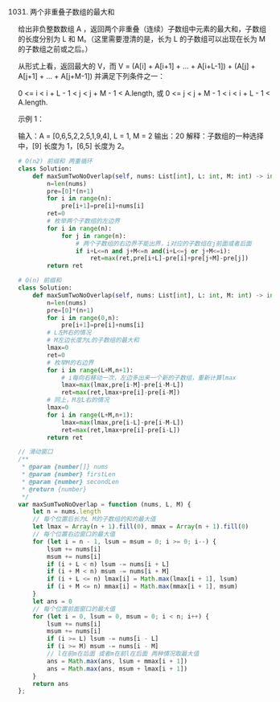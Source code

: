 1031. 两个非重叠子数组的最大和

给出非负整数数组 A ，返回两个非重叠（连续）子数组中元素的最大和，子数组的长度分别为 L 和 M。（这里需要澄清的是，长为 L 的子数组可以出现在长为 M 的子数组之前或之后。）

从形式上看，返回最大的 V，而 V = (A[i] + A[i+1] + ... + A[i+L-1]) + (A[j] + A[j+1] + ... + A[j+M-1]) 并满足下列条件之一：

0 <= i < i + L - 1 < j < j + M - 1 < A.length, 或
0 <= j < j + M - 1 < i < i + L - 1 < A.length.

示例 1：

输入：A = [0,6,5,2,2,5,1,9,4], L = 1, M = 2
输出：20
解释：子数组的一种选择中，[9] 长度为 1，[6,5] 长度为 2。

```py
# O(n2) 前缀和 两重循环
class Solution:
    def maxSumTwoNoOverlap(self, nums: List[int], L: int, M: int) -> int:
        n=len(nums)
        pre=[0]*(n+1)
        for i in range(n):
            pre[i+1]=pre[i]+nums[i]
        ret=0
        # 枚举两个子数组的左边界
        for i in range(n):
            for j in range(n):
                # 两个子数组的右边界不能出界，i对应的子数组在j前面或者后面
                if i+L<=n and j+M<=n and(i+L<=j or j+M<=i):
                    ret=max(ret,pre[i+L]-pre[i]+pre[j+M]-pre[j])
        return ret

# O(n) 前缀和
class Solution:
    def maxSumTwoNoOverlap(self, nums: List[int], L: int, M: int) -> int:
        n=len(nums)
        pre=[0]*(n+1)
        for i in range(0,n):
            pre[i+1]=pre[i]+nums[i]
        # L左M右的情况
        # M左边长度为L的子数组的最大和
        lmax=0
        ret=0
        # 枚举M的右边界
        for i in range(L+M,n+1):
            # i每向右移动一次，左边多出来一个新的子数组，重新计算lmax
            lmax=max(lmax,pre[i-M]-pre[i-M-L])
            ret=max(ret,lmax+pre[i]-pre[i-M])
        # 同上，M左L右的情况
        lmax=0
        for i in range(L+M,n+1):
            lmax=max(lmax,pre[i-L]-pre[i-M-L])
            ret=max(ret,lmax+pre[i]-pre[i-L])
        return ret
```
```js
// 滑动窗口
/**
 * @param {number[]} nums
 * @param {number} firstLen
 * @param {number} secondLen
 * @return {number}
 */
var maxSumTwoNoOverlap = function (nums, L, M) {
    let n = nums.length
    // 每个位置后长为L M的子数组的和的最大值
    let lmax = Array(n + 1).fill(0), mmax = Array(n + 1).fill(0)
    // 每个位置右边窗口的最大值
    for (let i = n - 1, lsum = msum = 0; i >= 0; i--) {
        lsum += nums[i]
        msum += nums[i]
        if (i + L < n) lsum -= nums[i + L]
        if (i + M < n) msum -= nums[i + M]
        if (i + L <= n) lmax[i] = Math.max(lmax[i + 1], lsum)
        if (i + M <= n) mmax[i] = Math.max(mmax[i + 1], msum)
    }
    let ans = 0
    // 每个位置前面窗口的最大值
    for (let i = 0, lsum = 0, msum = 0; i < n; i++) {
        lsum += nums[i]
        msum += nums[i]
        if (i >= L) lsum -= nums[i - L]
        if (i >= M) msum -= nums[i - M]
        // l在前m在后面 或者m在前l在后面 两种情况取最大值
        ans = Math.max(ans, lsum + mmax[i + 1])
        ans = Math.max(ans, msum + lmax[i + 1])
    }
    return ans
};
```